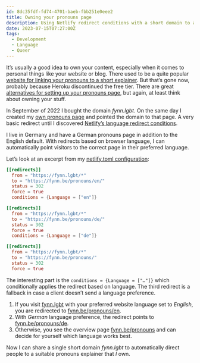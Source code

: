 ```yaml
---
id: 8dc35fdf-fd74-4701-baeb-fbb251e0eee2
title: Owning your pronouns page
description: Using Netlify redirect conditions with a short domain to automatically serve a pronouns page in the correct language.
date: 2023-07-15T07:27:00Z
tags:
  - Development
  - Language
  - Queer
---
```


It’s usually a good idea to own your content, especially when it comes to personal things like your website or blog. There used to be a quite popular [website for linking your pronouns to a short explainer](https://pronoun.is). But that’s gone now, probably because Heroku discontinued the free tier. There are great [alternatives for setting up your pronouns page](https://pronouns.page/), but again, at least think about owning your stuff.

In September of 2022 I bought the domain _fynn.lgbt_. On the same day I created my [own pronouns page](/pronouns/) and pointed the domain to that page. A very basic redirect until I discovered [Netlify’s language redirect conditions](https://docs.netlify.com/routing/redirects/redirect-options/#redirect-by-country-or-language).

I live in Germany and have a German pronouns page in addition to the English default. With redirects based on browser language, I can automatically point visitors to the correct page in their preferred language.

Let’s look at an excerpt from my [netlify.toml configuration](https://github.com/mvsde/website/blob/main/netlify.toml):

```toml
[[redirects]]
  from = "https://fynn.lgbt/*"
  to = "https://fynn.be/pronouns/en/"
  status = 302
  force = true
  conditions = {Language = ["en"]}

[[redirects]]
  from = "https://fynn.lgbt/*"
  to = "https://fynn.be/pronouns/de/"
  status = 302
  force = true
  conditions = {Language = ["de"]}

[[redirects]]
  from = "https://fynn.lgbt/*"
  to = "https://fynn.be/pronouns/"
  status = 302
  force = true
```

The interesting part is the `conditions = {Language = ["…"]}` which conditionally applies the redirect based on language. The third redirect is a fallback in case a client doesn’t send a language preference.

1. If you visit [fynn.lgbt](https://fynn.lgbt/) with your preferred website language set to _English_, you are redirected to [fynn.be/pronouns/en](/pronouns/en/).
2. With _German_ language preference, the redirect points to [fynn.be/pronouns/de](/pronouns/de/).
3. Otherwise, you see the overview page [fynn.be/pronouns](/pronouns/) and can decide for yourself which language works best.

Now I can share a single short domain _fynn.lgbt_ to automatically direct people to a suitable pronouns explainer that _I_ own.
